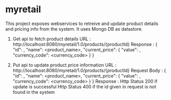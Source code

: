 # myretail

This project exposes webservices to retreive and update product details and pricing info from the system.
It uses Mongo DB as datastore. 


1. Get api to fetch product details 
URL : http://localhost:8080/myretail/1.0/products/{productId} 
Response : {
    "id": <productid>,
    "name": <product_name>,
    "current_price": {
        "value": <price>,
        "currency_code": <currency_code>
    }
}
  
2. Put api to update product price information
URL : http://localhost:8080/myretail/1.0/products/{productId}
Request Body : {
    "id": <productid>,
    "name": <product_name>,
    "current_price": {
        "value": <price>,
        "currency_code": <currency_code>
    }
}
Response : Http Status 200 if update is successful
           Http Status 400 if the id given in request is not found in the system
